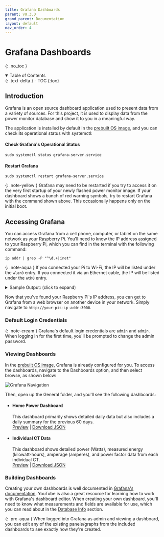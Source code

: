 ```yaml
---
title: Grafana Dashboards
parent: v0.3.0
grand_parent: Documentation
layout: default
nav_order: 4
---
```


# Grafana Dashboards
{: .no_toc }

<details open markdown="block">
<summary>Table of Contents</summary>
{: .text-delta }
- TOC
{:toc}
</details>


## Introduction

Grafana is an open source dashboard application used to present data from a variety of sources. For this project, it is used to display data from the power monitor database and show it to you in a meaningful way.

The application is installed by default in the [prebuilt OS image]({{site.url}}/docs/general/install-the-software/prebuilt-os-image), and you can check its operational status with systemctl:

#### Check Grafana's Operational Status
```
sudo systemctl status grafana-server.service
```

#### Restart Grafana
```
sudo systemctl restart grafana-server.service
```

{: .note-yellow }
Grafana may need to be restarted if you try to access it on the very first startup of your newly flashed power monitor image. If your dashboard shows a bunch of red warning symbols, try to restart Grafana with the command shown above. This occasionally happens only on the initial boot.

## Accessing Grafana

You can access Grafana from a cell phone, computer, or tablet on the same network as your Raspberry Pi.  You'll need to know the IP address assigned to your Raspberry Pi, which you can find in the terminal with the following command:

```
ip addr | grep -P "^\d.+|inet"
```

{: .note-aqua }
If you connected your Pi to Wi-Fi, the IP will be listed under the `wlan0` entry. If you connected it via an Ethernet cable, the IP will be listed under the `eth0` entry.

<details markdown="block">
<summary>Sample Output: (click to expand)</summary>
```
pi@rpipowermonitor:~ $ ip addr | grep -P "^\d.+|inet"
1: lo: <LOOPBACK,UP,LOWER_UP> mtu 65536 qdisc noqueue state UNKNOWN group default qlen 1000
    inet 127.0.0.1/8 scope host lo
    inet6 ::1/128 scope host
2: eth0: <BROADCAST,MULTICAST,UP,LOWER_UP> mtu 1500 qdisc mq state UP group default qlen 1000
    inet 192.168.10.219/24 brd 192.168.10.255 scope global dynamic noprefixroute eth0
    inet6 fe80::f236:6464:ac3f:337e/64 scope link
3: wlan0: <NO-CARRIER,BROADCAST,MULTICAST,UP> mtu 1500 qdisc pfifo_fast state DOWN group default qlen 1000
```

Based on the sample output above, this Pi has an IP address of `192.168.10.219`.

</details>

Now that you've found your Raspberry Pi's IP address, you can get to Grafana from a web browser on another device in your network.  Simply navigate to `http://your-pis-ip-addr:3000`.

### Default Login Credentials

{: .note-cream }
Grafana's default login credentials are `admin` and `admin`. When logging in for the first time, you'll be prompted to change the admin password.

### Viewing Dashboards

In the [prebuilt OS image]({{site.url}}/docs/general/install-the-software/prebuilt-os-image), Grafana is already configured for you. To access the dashboards, navigate to the Dashboards option, and then select browse, as shown below:

![Grafana Navigation]({{site.url}}/images/grafana-browse-dashboards.png)


Then, open up the General folder, and you'll see the following dashboards:


* #### Home Power Dashboard
    This dashboard primarily shows detailed daily data but also includes a daily summary for the previous 60 days. <br>
    <a href="{{site.url}}/images/home-power-dashboard-v0.3.0.png" target="_blank">Preview</a> | <a href="{{site.url}}/assets/downloads/home_power_dashboard_v0.3.0.json.txt">Download JSON</a>


* #### Individual CT Data
    This dashboard shows detailed power (Watts), measured energy (kilowatt-hours), amperage (amperes), and power factor data from each individual CT. <br>
    <a href="{{site.url}}/images/individual-ct-data-v0.3.0.png" target="_blank">Preview</a> | <a href="{{site.url}}/assets/downloads/individual_ct_data_v0.3.0.json.txt">Download JSON</a>

  
### Building Dashboards

Creating your own dashboards is well documented in [Grafana's documentation](https://grafana.com/docs/grafana/latest/getting-started/build-first-dashboard/).  YouTube is also a great resource for learning how to work with Grafana's dashboard editor.  When creating your own dashboard, you'll need to know what measurements and fields are available for use, which you can read about in the [Database Info](database-info) section.

{: .pro-aqua }
When logged into Grafana as admin and viewing a dashboard, you can edit any of the existing panels/graphs from the included dashboards to see exactly how they're created.